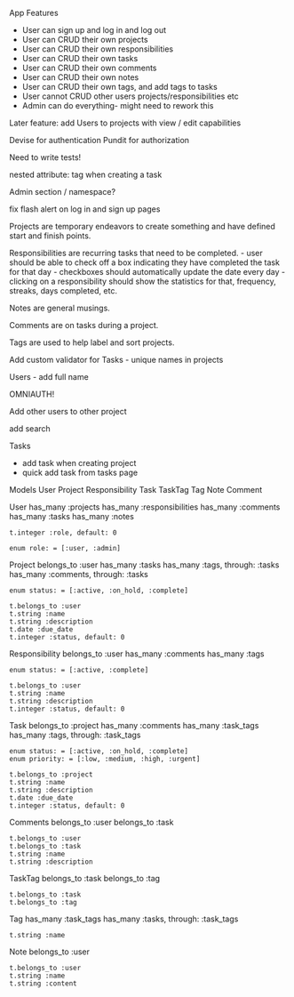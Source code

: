 App Features
  - User can sign up and log in and log out
  - User can CRUD their own projects
  - User can CRUD their own responsibilities
  - User can CRUD their own tasks
  - User can CRUD their own comments
  - User can CRUD their own notes
  - User can CRUD their own tags, and add tags to tasks
  - User cannot CRUD other users projects/responsibilities etc
  - Admin can do everything- might need to rework this


  Later feature: add Users to projects with view / edit capabilities

  Devise for authentication
  Pundit for authorization


  Need to write tests!

  nested attribute: tag when creating a task

  Admin section / namespace?

  fix flash alert on log in and sign up pages

  Projects are temporary endeavors to create something and have defined start and finish points.

  Responsibilities are recurring tasks that need to be completed.
    - user should be able to check off a box indicating they have completed the task for that day
    - checkboxes should automatically update the date every day
    - clicking on a responsibility should show the statistics for that, frequency, streaks, days completed, etc.

  Notes are general musings.

  Comments are on tasks during a project. 

  Tags are used to help label and sort projects. 

  Add custom validator for Tasks - unique names in projects

  Users
    - add full name

  OMNIAUTH!

  Add other users to other project

  add search

  Tasks
   - add task when creating project
   - quick add task from tasks page 

Models
  User
  Project
  Responsibility
  Task
  TaskTag
  Tag
  Note
  Comment

  User
    has_many :projects
    has_many :responsibilities
    has_many :comments
    has_many :tasks
    has_many :notes

    t.integer :role, default: 0

    enum role: = [:user, :admin]



  Project
    belongs_to :user
    has_many :tasks
    has_many :tags, through: :tasks
    has_many :comments, through: :tasks

    enum status: = [:active, :on_hold, :complete]

    t.belongs_to :user
    t.string :name
    t.string :description
    t.date :due_date
    t.integer :status, default: 0


  Responsibility
    belongs_to :user
    has_many :comments
    has_many :tags

    enum status: = [:active, :complete]

    t.belongs_to :user
    t.string :name
    t.string :description
    t.integer :status, default: 0

  Task
    belongs_to :project
    has_many :comments
    has_many :task_tags
    has_many :tags, through: :task_tags

    enum status: = [:active, :on_hold, :complete]
    enum priority: = [:low, :medium, :high, :urgent]

    t.belongs_to :project
    t.string :name
    t.string :description
    t.date :due_date
    t.integer :status, default: 0

  Comments
    belongs_to :user
    belongs_to :task

    t.belongs_to :user
    t.belongs_to :task
    t.string :name
    t.string :description

  TaskTag
    belongs_to :task
    belongs_to :tag

    t.belongs_to :task
    t.belongs_to :tag

  Tag
    has_many :task_tags
    has_many :tasks, through: :task_tags

    t.string :name

  Note
    belongs_to :user

    t.belongs_to :user
    t.string :name
    t.string :content



